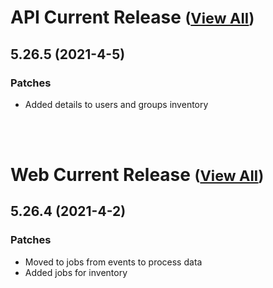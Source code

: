 
# API Current Release <small>([View All](/API.md))</small>
## 5.26.5 (2021-4-5)
### Patches 

- Added details to users and groups inventory

<br><br>
# Web Current Release <small>([View All](/Web.md))</small>
## 5.26.4 (2021-4-2)
### Patches 

- Moved to jobs from events to process data
- Added jobs for inventory

  